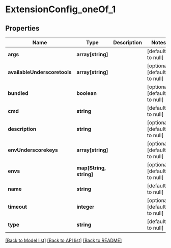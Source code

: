 # ExtensionConfig_oneOf_1

## Properties
Name | Type | Description | Notes
------------ | ------------- | ------------- | -------------
**args** | **array[string]** |  | [default to null]
**availableUnderscoretools** | **array[string]** |  | [optional] [default to null]
**bundled** | **boolean** |  | [optional] [default to null]
**cmd** | **string** |  | [default to null]
**description** | **string** |  | [optional] [default to null]
**envUnderscorekeys** | **array[string]** |  | [optional] [default to null]
**envs** | **map[String, string]** |  | [optional] [default to null]
**name** | **string** |  | [default to null]
**timeout** | **integer** |  | [optional] [default to null]
**type** | **string** |  | [default to null]

[[Back to Model list]](../README.md#documentation-for-models) [[Back to API list]](../README.md#documentation-for-api-endpoints) [[Back to README]](../README.md)


